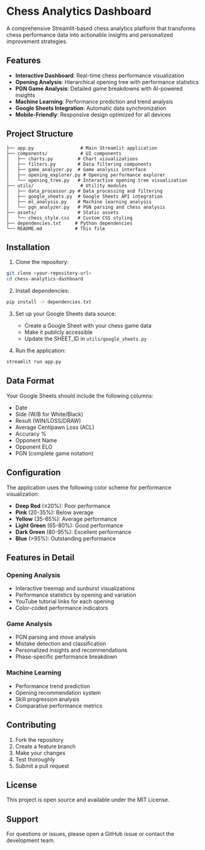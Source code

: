 # Chess Analytics Dashboard

A comprehensive Streamlit-based chess analytics platform that transforms chess performance data into actionable insights and personalized improvement strategies.

## Features

- **Interactive Dashboard**: Real-time chess performance visualization
- **Opening Analysis**: Hierarchical opening tree with performance statistics
- **PGN Game Analysis**: Detailed game breakdowns with AI-powered insights
- **Machine Learning**: Performance prediction and trend analysis
- **Google Sheets Integration**: Automatic data synchronization
- **Mobile-Friendly**: Responsive design optimized for all devices

## Project Structure

```
├── app.py                 # Main Streamlit application
├── components/            # UI components
│   ├── charts.py         # Chart visualizations
│   ├── filters.py        # Data filtering components
│   ├── game_analyzer.py  # Game analysis interface
│   ├── opening_explorer.py # Opening performance explorer
│   └── opening_tree.py   # Interactive opening tree visualization
├── utils/                 # Utility modules
│   ├── data_processor.py # Data processing and filtering
│   ├── google_sheets.py  # Google Sheets API integration
│   ├── ml_analysis.py    # Machine learning analysis
│   └── pgn_analyzer.py   # PGN parsing and chess analysis
├── assets/               # Static assets
│   └── chess_style.css   # Custom CSS styling
├── dependencies.txt     # Python dependencies
└── README.md            # This file
```

## Installation

1. Clone the repository:
```bash
git clone <your-repository-url>
cd chess-analytics-dashboard
```

2. Install dependencies:
```bash
pip install -r dependencies.txt
```

3. Set up your Google Sheets data source:
   - Create a Google Sheet with your chess game data
   - Make it publicly accessible
   - Update the SHEET_ID in `utils/google_sheets.py`

4. Run the application:
```bash
streamlit run app.py
```

## Data Format

Your Google Sheets should include the following columns:
- Date
- Side (W/B for White/Black)
- Result (WIN/LOSS/DRAW)
- Average Centipawn Loss (ACL)
- Accuracy %
- Opponent Name
- Opponent ELO
- PGN (complete game notation)

## Configuration

The application uses the following color scheme for performance visualization:
- **Deep Red** (≤20%): Poor performance
- **Pink** (20-35%): Below average
- **Yellow** (35-65%): Average performance
- **Light Green** (65-80%): Good performance
- **Dark Green** (80-95%): Excellent performance
- **Blue** (>95%): Outstanding performance

## Features in Detail

### Opening Analysis
- Interactive treemap and sunburst visualizations
- Performance statistics by opening and variation
- YouTube tutorial links for each opening
- Color-coded performance indicators

### Game Analysis
- PGN parsing and move analysis
- Mistake detection and classification
- Personalized insights and recommendations
- Phase-specific performance breakdown

### Machine Learning
- Performance trend prediction
- Opening recommendation system
- Skill progression analysis
- Comparative performance metrics

## Contributing

1. Fork the repository
2. Create a feature branch
3. Make your changes
4. Test thoroughly
5. Submit a pull request

## License

This project is open source and available under the MIT License.

## Support

For questions or issues, please open a GitHub issue or contact the development team.